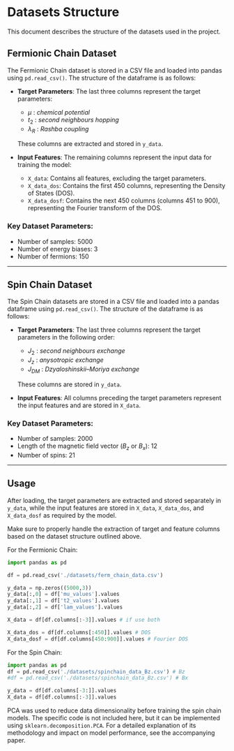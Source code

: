 # Datasets Structure

This document describes the structure of the datasets used in the project.

## Fermionic Chain Dataset

The Fermionic Chain dataset is stored in a CSV file and loaded into pandas using `pd.read_csv()`. The structure of the dataframe is as follows:

- **Target Parameters**: The last three columns represent the target parameters:
  - $\mu$ : *chemical potential*
  - $t_2$ : *second neighbours hopping*
  - $\lambda_R$ : *Rashba coupling*
  
  These columns are extracted and stored in `y_data`.

- **Input Features**: The remaining columns represent the input data for training the model:
  - `X_data`: Contains all features, excluding the target parameters.
  - `X_data_dos`: Contains the first 450 columns, representing the Density of States (DOS).
  - `X_data_dosf`: Contains the next 450 columns (columns 451 to 900), representing the Fourier transform of the DOS.
 
### Key Dataset Parameters:
- Number of samples: 5000
- Number of energy biases: 3
- Number of fermions: 150

---

## Spin Chain Dataset

The Spin Chain datasets are stored in a CSV file and loaded into a pandas dataframe using `pd.read_csv()`. The structure of the dataframe is as follows:

- **Target Parameters**: The last three columns represent the target parameters in the following order:
  - $J_2$ : *second neighbours exchange*
  - $J_z$ : *anysotropic exchange*
  - $J_{DM}$ : *Dzyaloshinskii–Moriya exchange*
  
  These columns are stored in `y_data`.

- **Input Features**: All columns preceding the target parameters represent the input features and are stored in `X_data`.

### Key Dataset Parameters:
- Number of samples: 2000
- Length of the magnetic field vector ($B_z$ or $B_x$): 12
- Number of spins: 21

---

## Usage
After loading, the target parameters are extracted and stored separately in `y_data`, while the input features are stored in `X_data`, `X_data_dos`, and `X_data_dosf` as required by the model.

Make sure to properly handle the extraction of target and feature columns based on the dataset structure outlined above.

For the Fermionic Chain:

```python
import pandas as pd

df = pd.read_csv('./datasets/ferm_chain_data.csv')

y_data = np.zeros((5000,3))
y_data[:,0] = df['mu_values'].values
y_data[:,1] = df['t2_values'].values
y_data[:,2] = df['lam_values'].values

X_data = df[df.columns[:-3]].values # if use both

X_data_dos = df[df.columns[:450]].values # DOS
X_data_dosf = df[df.columns[450:900]].values # Fourier DOS
```

For the Spin Chain:

```python
import pandas as pd
df = pd.read_csv('./datasets/spinchain_data_Bz.csv') # Bz
#df = pd.read_csv('./datasets/spinchain_data_Bz.csv') # Bx

y_data = df[df.columns[-3:]].values
X_data = df[df.columns[:-3]].values

```
PCA was used to reduce data dimensionality before training the spin chain models.
The specific code is not included here, but it can be implemented using `sklearn.decomposition.PCA`. For a detailed explanation of its methodology and impact on model performance, see the accompanying paper.
